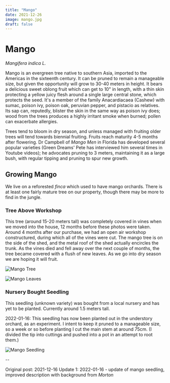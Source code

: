 ```yaml
---
title: "Mango"
date: 2021-12-26
image: mango.jpg
draft: false
---
```


# Mango

_Mangifera indica L._

Mango is an evergreen tree native to southern Asia, imported to the Americas in the sixteenth century. It can be pruned to remain a manageable size, but given the opportunity will grow to 30-40 meters in height. It bears a delicious sweet oblong fruit which can get to 10" in length, with a thin skin protecting a yellow juicy flesh around a single large central stone, which protects the seed. It's a member of the family Anacardiacaea (Cashew) with sumac, poison ivy, poison oak, peruvian pepper, and pistacio as relatives. Its sap can, reputedly, blister the skin in the same way as poison ivy does; wood from the trees produces a highly irritant smoke when burned; pollen can exacerbate allergies.

Trees tend to bloom in dry season, and unless managed with fruiting older trees will tend towards biennial fruiting. Fruits reach maturity 4-5 months after flowering. Dr Campbell of _Mango Men_ in Florida has developed several popular varieties (Green Dreams' Pete has interviewed him several times in Youtube videos); he advocates pruning to 3 meters, maintaining it as a large bush, with regular tipping and pruning to spur new growth.

## Growing Mango

We live on a reforested _finca_ which used to have mango orchards. There is at least one fairly mature tree on our property, though there may be more to find in the jungle.

### Tree Above Workshop

This tree (around 15-20 meters tall) was completely covered in vines when we moved into the house, 12 months before these photos were taken. Around 4 months after our purchase, we had an open air workshop constructured, during which all of the vines were cut. The mango tree is on the side of the shed, and the metal roof of the shed actually encircles the trunk. As the vines died and fell away over the next couple of months, the tree became covered with a flush of new leaves. As we go into dry season we are hoping it will fruit.

![Mango Tree](/images/mango-tree.JPG)

![Mango Leaves](/images/mango-leaves.JPG)

### Nursery Bought Seedling

This seedling (unknown variety) was bought from a local nursery and has yet to be planted. Currently around 1.5 meters tall.

2022-01-16: This seedling has now been planted out in the understory orchard, as an experiment. I intent to keep it pruned to a manageable size, so a week or so before planting I cut the main stem at around 75cm. (I divided the tip into cuttings and pushed into a pot in an attempt to root them.)

![Mango Seedling](/images/mango-seedling.JPG)

--

Original post: 2021-12-16
Update 1: 2022-01-16 - update of mango seedling, improved description with background from _Morton_

